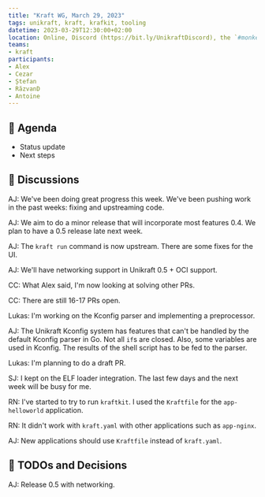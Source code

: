 ```yaml
---
title: "Kraft WG, March 29, 2023"
tags: unikraft, kraft, krafkit, tooling
datetime: 2023-03-29T12:30:00+02:00
location: Online, Discord (https://bit.ly/UnikraftDiscord), the `#monkey-business` voice channel
teams:
- kraft
participants:
- Alex
- Cezar
- Ștefan
- RăzvanD
- Antoine
---
```


## :dart: Agenda

- Status update
- Next steps

## :closed_book: Discussions

AJ: We've been doing great progress this week.
We've been pushing work in the past weeks: fixing and upstreaming code.

AJ: We aim to do a minor release that will incorporate most features 0.4.
We plan to have a 0.5 release late next week.

AJ: The `kraft run` command is now upstream.
There are some fixes for the UI.

AJ: We'll have networking support in Unikraft 0.5 + OCI support.

CC: What Alex said, I'm now looking at solving other PRs.

CC: There are still 16-17 PRs open.

Lukas: I'm working on the Kconfig parser and implementing a preprocessor.

AJ: The Unikraft Kconfig system has features that can't be handled by the default Kconfig parser in Go.
Not all `if`s are closed.
Also, some variables are used in Kconfig.
The results of the shell script has to be fed to the parser.

Lukas: I'm planning to do a draft PR.

SJ: I kept on the ELF loader integration.
The last few days and the next week will be busy for me.

RN: I've started to try to run `kraftkit`.
I used the `Kraftfile` for the `app-helloworld` application.

RN: It didn't work with `kraft.yaml` with other applications such as `app-nginx`.

AJ: New applications should use `Kraftfile` instead of `kraft.yaml`.

## :wrench: TODOs and Decisions

AJ: Release 0.5 with networking.
